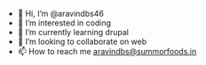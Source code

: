 - 👋 Hi, I’m @aravindbs46
- 👀 I’m interested in coding
- 🌱 I’m currently learning drupal
- 💞️ I’m looking to collaborate on web
- 📫 How to reach me aravindbs@summorfoods.in

<!---
aravindbs46/aravindbs46 is a ✨ special ✨ repository because its `README.md` (this file) appears on your GitHub profile.
You can click the Preview link to take a look at your changes.
--->
